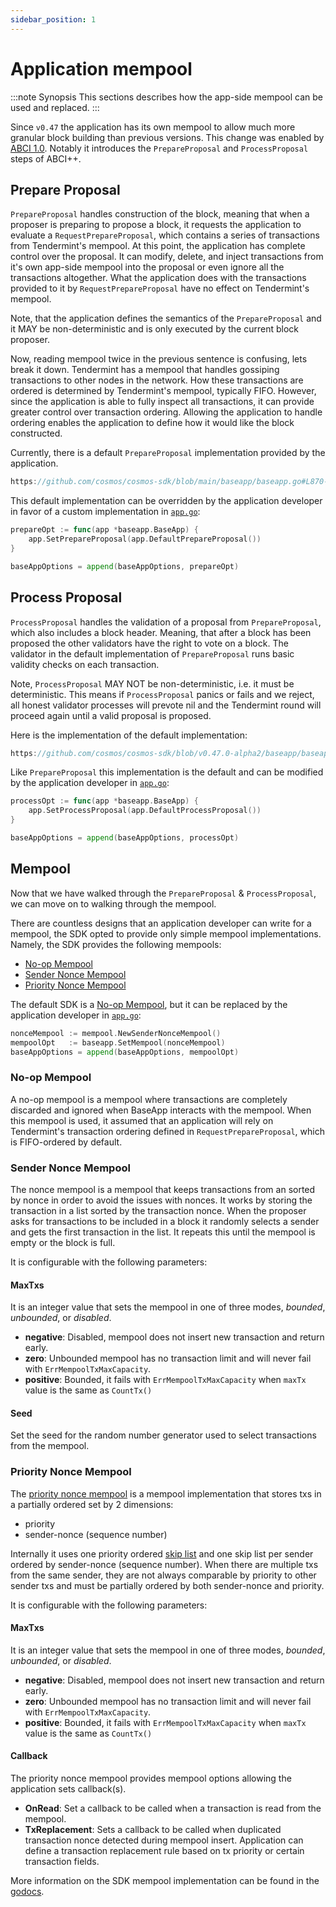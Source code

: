 ```yaml
---
sidebar_position: 1
---
```


# Application mempool

:::note Synopsis
This sections describes how the app-side mempool can be used and replaced. 
:::

Since `v0.47` the application has its own mempool to allow much more granular
block building than previous versions. This change was enabled by
[ABCI 1.0](https://github.com/tendermint/tendermint/blob/main/spec/abci/README.md).
Notably it introduces the `PrepareProposal` and `ProcessProposal` steps of ABCI++.

## Prepare Proposal

`PrepareProposal` handles construction of the block, meaning that when a proposer
is preparing to propose a block, it requests the application to evaluate a
`RequestPrepareProposal`, which contains a series of transactions from Tendermint's
mempool. At this point, the application has complete control over the proposal.
It can modify, delete, and inject transactions from it's own app-side mempool into
the proposal or even ignore all the transactions altogether. What the application
does with the transactions provided to it by `RequestPrepareProposal` have no
effect on Tendermint's mempool.

Note, that the application defines the semantics of the `PrepareProposal` and it
MAY be non-deterministic and is only executed by the current block proposer.

Now, reading mempool twice in the previous sentence is confusing, lets break it down.
Tendermint has a mempool that handles gossiping transactions to other nodes
in the network. How these transactions are ordered is determined by Tendermint's
mempool, typically FIFO. However, since the application is able to fully inspect
all transactions, it can provide greater control over transaction ordering.
Allowing the application to handle ordering enables the application to define how
it would like the block constructed. 

Currently, there is a default `PrepareProposal` implementation provided by the application.

```go reference
https://github.com/cosmos/cosmos-sdk/blob/main/baseapp/baseapp.go#L870-L908
```

This default implementation can be overridden by the application developer in
favor of a custom implementation in [`app.go`](./01-app-go-v2.md):

```go
prepareOpt := func(app *baseapp.BaseApp) {
	app.SetPrepareProposal(app.DefaultPrepareProposal())
}

baseAppOptions = append(baseAppOptions, prepareOpt)
```

## Process Proposal

`ProcessProposal` handles the validation of a proposal from `PrepareProposal`,
which also includes a block header. Meaning, that after a block has been proposed
the other validators have the right to vote on a block. The validator in the
default implementation of `PrepareProposal` runs basic validity checks on each
transaction.

Note, `ProcessProposal` MAY NOT be non-deterministic, i.e. it must be deterministic.
This means if `ProcessProposal` panics or fails and we reject, all honest validator
processes will prevote nil and the Tendermint round will proceed again until a valid
proposal is proposed.

Here is the implementation of the default implementation:

```go reference
https://github.com/cosmos/cosmos-sdk/blob/v0.47.0-alpha2/baseapp/baseapp.go#L911-L935
```

Like `PrepareProposal` this implementation is the default and can be modified by the application developer in [`app.go`](./01-app-go-v2.md):

```go
processOpt := func(app *baseapp.BaseApp) {
	app.SetProcessProposal(app.DefaultProcessProposal())
}

baseAppOptions = append(baseAppOptions, processOpt)
```

## Mempool

Now that we have walked through the `PrepareProposal` & `ProcessProposal`, we can move on to walking through the mempool. 

There are countless designs that an application developer can write for a mempool, the SDK opted to provide only simple mempool implementations.
Namely, the SDK provides the following mempools:

* [No-op Mempool](#no-op-mempool)
* [Sender Nonce Mempool](#sender-nonce-mempool)
* [Priority Nonce Mempool](#priority-nonce-mempool)

The default SDK is a [No-op Mempool](#no-op-mempool), but it can be replaced by the application developer in [`app.go`](./01-app-go-v2.md):

```go
nonceMempool := mempool.NewSenderNonceMempool()
mempoolOpt   := baseapp.SetMempool(nonceMempool)
baseAppOptions = append(baseAppOptions, mempoolOpt)
```

### No-op Mempool

A no-op mempool is a mempool where transactions are completely discarded and ignored when BaseApp interacts with the mempool.
When this mempool is used, it assumed that an application will rely on Tendermint's transaction ordering defined in `RequestPrepareProposal`,
which is FIFO-ordered by default.

### Sender Nonce Mempool

The nonce mempool is a mempool that keeps transactions from an sorted by nonce in order to avoid the issues with nonces. 
It works by storing the transaction in a list sorted by the transaction nonce. When the proposer asks for transactions to be included in a block it randomly selects a sender and gets the first transaction in the list. It repeats this until the mempool is empty or the block is full. 

It is configurable with the following parameters:

#### MaxTxs

It is an integer value that sets the mempool in one of three modes, *bounded*, *unbounded*, or *disabled*.

* **negative**: Disabled, mempool does not insert new transaction and return early.
* **zero**: Unbounded mempool has no transaction limit and will never fail with `ErrMempoolTxMaxCapacity`.
* **positive**: Bounded, it fails with `ErrMempoolTxMaxCapacity` when `maxTx` value is the same as `CountTx()`

#### Seed

Set the seed for the random number generator used to select transactions from the mempool.

### Priority Nonce Mempool

The [priority nonce mempool](https://github.com/cosmos/cosmos-sdk/blob/main/types/mempool/priority_nonce_spec.md) is a mempool implementation that stores txs in a partially ordered set by 2 dimensions:

* priority
* sender-nonce (sequence number)

Internally it uses one priority ordered [skip list](https://pkg.go.dev/github.com/huandu/skiplist) and one skip list per sender ordered by sender-nonce (sequence number). When there are multiple txs from the same sender, they are not always comparable by priority to other sender txs and must be partially ordered by both sender-nonce and priority.

It is configurable with the following parameters:

#### MaxTxs

It is an integer value that sets the mempool in one of three modes, *bounded*, *unbounded*, or *disabled*.

* **negative**: Disabled, mempool does not insert new transaction and return early.
* **zero**: Unbounded mempool has no transaction limit and will never fail with `ErrMempoolTxMaxCapacity`.
* **positive**: Bounded, it fails with `ErrMempoolTxMaxCapacity` when `maxTx` value is the same as `CountTx()`

#### Callback

The priority nonce mempool provides mempool options allowing the application sets callback(s).

* **OnRead**: Set a callback to be called when a transaction is read from the mempool.
* **TxReplacement**: Sets a callback to be called when duplicated transaction nonce detected during mempool insert. Application can define a transaction replacement rule based on tx priority or certain transaction fields.

More information on the SDK mempool implementation can be found in the [godocs](https://pkg.go.dev/github.com/cosmos/cosmos-sdk/types/mempool).

